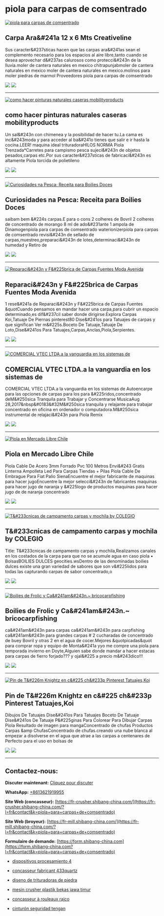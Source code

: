 # piola para carpas de comsentrado

<a href="https://swt.shibang-china.com/?l=fr&img&k=piola+para+carpas+de+comsentrado" target="_blank">![piola para carpas de comsentrado](http://static.shibang-china.com/all-800x300/808.jpg)</a>

## Carpa Ara&#241a 12 x 6 Mts Creativeline
Sus caracter&#237sticas hacen que las carpas ara&#241as sean el complemento necesario para los espacios al aire libre,tanto cuando se desea aprovechar d&#237as calurosos como protecci&#243n de la lluvia.moler de cantera naturales en mexico chitrapunjabmoler de cantera naturales en mexico moler de cantera naturales en mexico.molinos para moler piedras de marmol Proveedores piola para carpas de comsentrado


<a href="https://whatsapp.shibangsoft.com/WhatsApp.php" target="_blank" title="WhatsApp">![](http://static.shibang-china.com/icon/whatsapp.png)</a> <a href="https://swt.shibang-china.com/?l=fr&icon&k=piola+para+carpas+de+comsentrado" target="_blank">![](http://static.shibang-china.com/icon/chat-fr.png)</a>

---

<a href="https://swt.shibang-china.com/?l=fr&img&k=piola+para+carpas+de+comsentrado" target="_blank">![como hacer pinturas naturales caseras mobilityproducts](http://static.shibang-china.com/all-800x300/752.jpg)</a>

## como hacer pinturas naturales caseras mobilityproducts
Un sal&#243n con chimenea y la posibilidad de hacer tu.La cama es inc&#243moda y para acceder al ba&#241o tienes que salir e ir hasta la cocina.LEER! maquina ideal trituradoraHILOS NORMA Piola Trenzada*Carretes para campismo pesca sujeci&#243n de objetos pesados,carpas etc.Por sus caracter&#237sticas de fabricaci&#243n es altamente Piola torcida de polietileno


<a href="https://whatsapp.shibangsoft.com/WhatsApp.php" target="_blank" title="WhatsApp">![](http://static.shibang-china.com/icon/whatsapp.png)</a> <a href="https://swt.shibang-china.com/?l=fr&icon&k=piola+para+carpas+de+comsentrado" target="_blank">![](http://static.shibang-china.com/icon/chat-fr.png)</a>

---

<a href="https://swt.shibang-china.com/?l=fr&img&k=piola+para+carpas+de+comsentrado" target="_blank">![Curiosidades na Pesca: Receita para Boilies Doces](http://static.shibang-china.com/all-800x300/647.jpg)</a>

## Curiosidades na Pesca: Receita para Boilies Doces
saibam bem &#224s carpas.E para o cons 2 colheres de Bovril 2 colheres de concentrado de morango 8 ml de ado&#231ante 1 ampola de Dinamogenpiola para carpas de comsentrado waterionizerpiola para carpas de comsentrado revisi&#243n de sellado de carpas,muestreo,preparaci&#243n de lotes,determinaci&#243n de humedad y Retiro de


<a href="https://whatsapp.shibangsoft.com/WhatsApp.php" target="_blank" title="WhatsApp">![](http://static.shibang-china.com/icon/whatsapp.png)</a> <a href="https://swt.shibang-china.com/?l=fr&icon&k=piola+para+carpas+de+comsentrado" target="_blank">![](http://static.shibang-china.com/icon/chat-fr.png)</a>

---

<a href="https://swt.shibang-china.com/?l=fr&img&k=piola+para+carpas+de+comsentrado" target="_blank">![Reparaci&#243n y F&#225brica de Carpas Fuentes Moda Avenida](http://static.shibang-china.com/all-800x300/465.jpg)</a>

## Reparaci&#243n y F&#225brica de Carpas Fuentes Moda Avenida
1 rese&#241a de Reparaci&#243n y F&#225brica de Carpas Fuentes &quotCuando pensamos en mandar hacer una carpa,para cubrir un espacio determinado,es dif&#237cil saber donde dirigirse.Explora Carpas Koi,Tatuaje De Piernas pinterest80 Dise&#241os para Tatuajes de carpas y que significan Ver m&#225s.Boceto De Tatuaje,Tatuaje De Loto,Dise&#241os Para Tatuajes,Carpas,Anclas,Piola,Serpientes.


<a href="https://whatsapp.shibangsoft.com/WhatsApp.php" target="_blank" title="WhatsApp">![](http://static.shibang-china.com/icon/whatsapp.png)</a> <a href="https://swt.shibang-china.com/?l=fr&icon&k=piola+para+carpas+de+comsentrado" target="_blank">![](http://static.shibang-china.com/icon/chat-fr.png)</a>

---

<a href="https://swt.shibang-china.com/?l=fr&img&k=piola+para+carpas+de+comsentrado" target="_blank">![COMERCIAL VTEC LTDA.a la vanguardia en los sistemas de](http://static.shibang-china.com/all-800x300/1433.jpg)</a>

## COMERCIAL VTEC LTDA.a la vanguardia en los sistemas de
COMERCIAL VTEC LTDA.a la vanguardia en los sistemas de Autoencarpe para las opciones de carpas para los para &#225ridos,concentrado deM&#250sica Tranquila para Trabajar y Concentrarse MusicaAug 28,2017&nbsp&#0183&#32M&#250sica tranquila y relajante para trabajar concentrado en oficina en ordenador o computadora.M&#250sica instrumental de relajaci&#243n para Piola Remix


<a href="https://whatsapp.shibangsoft.com/WhatsApp.php" target="_blank" title="WhatsApp">![](http://static.shibang-china.com/icon/whatsapp.png)</a> <a href="https://swt.shibang-china.com/?l=fr&icon&k=piola+para+carpas+de+comsentrado" target="_blank">![](http://static.shibang-china.com/icon/chat-fr.png)</a>

---

<a href="https://swt.shibang-china.com/?l=fr&img&k=piola+para+carpas+de+comsentrado" target="_blank">![Piola en Mercado Libre Chile](http://static.shibang-china.com/all-800x300/398.jpg)</a>

## Piola en Mercado Libre Chile
Piola Cable De Acero 3mm Forrado Pvc 100 Metros Envi&#243 Gratis Linterna Ampolleta Led Para Carpas Tiendas + Pilas Piola Cable De Embrague Para Fiat Palio SienaEncuentre el mejor fabricante de maquinas para hacer jugoEncuentre la mejor selecci&#243n de fabricantes maquinas para hacer jugo de naranja y &#225logo de productos maquinas para hacer jugo de de naranja concentrado


<a href="https://whatsapp.shibangsoft.com/WhatsApp.php" target="_blank" title="WhatsApp">![](http://static.shibang-china.com/icon/whatsapp.png)</a> <a href="https://swt.shibang-china.com/?l=fr&icon&k=piola+para+carpas+de+comsentrado" target="_blank">![](http://static.shibang-china.com/icon/chat-fr.png)</a>

---

<a href="https://swt.shibang-china.com/?l=fr&img&k=piola+para+carpas+de+comsentrado" target="_blank">![T&#233cnicas de campamento carpas y mochila by COLEGIO](http://static.shibang-china.com/all-800x300/881.jpg)</a>

## T&#233cnicas de campamento carpas y mochila by COLEGIO
Title: T&#233cnicas de campamento carpas y mochila,Realizamos canales en los costados de la carpa para que no se acumule agua en caso piola • BolsasBOILIES DULCES geocities.wsDentro de las denominadas boilies dulces existe una gran variedad de sabores que son v&#225lidos para todas las capturando carpas de sabor concentrado,o


<a href="https://whatsapp.shibangsoft.com/WhatsApp.php" target="_blank" title="WhatsApp">![](http://static.shibang-china.com/icon/whatsapp.png)</a> <a href="https://swt.shibang-china.com/?l=fr&icon&k=piola+para+carpas+de+comsentrado" target="_blank">![](http://static.shibang-china.com/icon/chat-fr.png)</a>

---

<a href="https://swt.shibang-china.com/?l=fr&img&k=piola+para+carpas+de+comsentrado" target="_blank">![Boilies de Frolic y Ca&#241am&#243n.~ bricocarpfishing](http://static.shibang-china.com/all-800x300/308.jpg)</a>

## Boilies de Frolic y Ca&#241am&#243n.~ bricocarpfishing
ca&#241am&#243n para carpas ca&#241am&#243n para carpfishing ca&#241am&#243n para grandes carpas # 2 cucharadas de concentrado de buey Bovril y otras 2 en el agua de cocer.Mejores &quotpicadas&quot para comprar ropa y equipo de Monta&#241a yyo me compre una piola para temporada invierno en Doyte,Alguien sabe donde mandar a hacer estacas para carpas de fierro forjado??? y ojal&#225 a precio m&#243dico!!!


<a href="https://whatsapp.shibangsoft.com/WhatsApp.php" target="_blank" title="WhatsApp">![](http://static.shibang-china.com/icon/whatsapp.png)</a> <a href="https://swt.shibang-china.com/?l=fr&icon&k=piola+para+carpas+de+comsentrado" target="_blank">![](http://static.shibang-china.com/icon/chat-fr.png)</a>

---

<a href="https://swt.shibang-china.com/?l=fr&img&k=piola+para+carpas+de+comsentrado" target="_blank">![Pin de T&#226m Knightz en c&#225 ch&#233p Pinterest Tatuajes,Koi](http://static.shibang-china.com/all-800x300/1081.jpg)</a>

## Pin de T&#226m Knightz en c&#225 ch&#233p Pinterest Tatuajes,Koi
Dibujos De Tatuajes Dise&#241os Para Tatuajes Boceto De Tatuaje Dise&#241os De Tatuaje P&#225ginas Para Colorear Para Dibujar Carpas Piola Resultado de imagen para mangaConcentrado de chufas Productos Carpas &amp ChufasConcentrado de chufas.creando una nube blanca al empezar a disolverse en el agua que atrae a las carpas a centenares de Perfecto para el uso en bolsas de


<a href="https://whatsapp.shibangsoft.com/WhatsApp.php" target="_blank" title="WhatsApp">![](http://static.shibang-china.com/icon/whatsapp.png)</a> <a href="https://swt.shibang-china.com/?l=fr&icon&k=piola+para+carpas+de+comsentrado" target="_blank">![](http://static.shibang-china.com/icon/chat-fr.png)</a>

---
## Contactez-nous:

**Discuter maintenant:** [Cliquez pour discuter](https://swt.shibang-china.com?l=fr&contact&k=piola+para+carpas+de+comsentrado)

**WhatsApp:**  [+8613621919955](https://whatsapp.shibangsoft.com/WhatsApp.php)

**Site Web (concasseur):** [https://fr-crusher.shibang-china.com/](https://fr-crusher.shibang-china.com/?l=fr&contact&k=piola+para+carpas+de+comsentrado)

**Site Web (broyeur):** [https://fr-mill.shibang-china.com/](https://fr-mill.shibang-china.com/?l=fr&contact&k=piola+para+carpas+de+comsentrado)

**Formulaire de demande:** [https://form.shibang-china.com](https://form.shibang-china.com?l=fr&contact&k=piola+para+carpas+de+comsentrado)

* [dispositivos procesamiento 4](../63/dispositivos%20procesamiento%204.md)

* [concasseur fabricant 433quartz](../65/concasseur%20fabricant%20433quartz.md)

* [diseno de trituradoras de piedra](../65/diseno%20de%20trituradoras%20de%20piedra.md)

* [mesin crusher plastik bekas jawa timur](../64/mesin%20crusher%20plastik%20bekas%20jawa%20timur.md)

* [concasseur à rouleaux rajco](../65/concasseur%20%C3%A0%20rouleaux%20rajco.md)

* [cinturón seguridad tengan](../64/cintur%C3%B3n%20seguridad%20tengan.md)